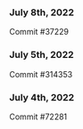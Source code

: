 ### July 8th, 2022

Commit #37229

### July 5th, 2022

Commit #314353


### July 4th, 2022

Commit #72281
